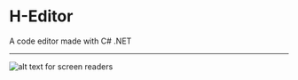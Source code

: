 # H-Editor
A code editor made with C# .NET


---------------------------------
![alt text for screen readers](https://github.com/haji-nsrat/infinity-editor-cs/blob/master/screenshot-2.PNG?raw=true)
